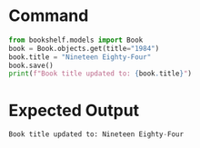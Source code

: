 # Command
```python
from bookshelf.models import Book
book = Book.objects.get(title="1984")
book.title = "Nineteen Eighty-Four"
book.save()
print(f"Book title updated to: {book.title}")
```

# Expected Output
```python
Book title updated to: Nineteen Eighty-Four
```